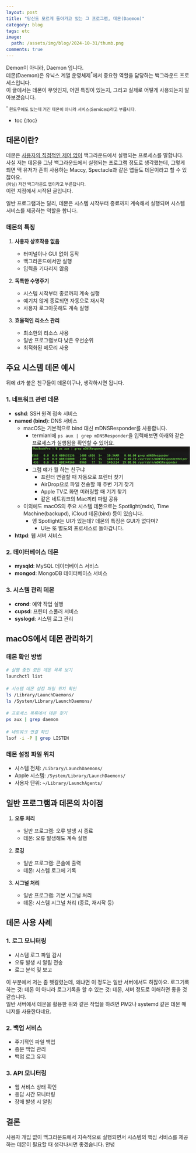 ```yaml
---
layout: post
title: "당신도 모르게 돌아가고 있는 그 프로그램, 데몬(Daemon)"
category: blog
tags: etc
image:
  path: /assets/img/blog/2024-10-31/thumb.png
comments: true
---
```


Demon이 아니라, Daemon 입니다.  
데몬(Daemon)은 유닉스 계열 운영체제<sup>*</sup>에서 중요한 역할을 담당하는 백그라운드 프로세스입니다.  
이 글에서는 데몬이 무엇인지, 어떤 특징이 있는지, 그리고 실제로 어떻게 사용되는지 알아보겠습니다.

<small><sup>*</sup> 윈도우에도 있는데 거긴 데몬이 아니라 서비스(Services)라고 부릅니다.</small>

* toc
{:toc}


## 데몬이란?

데몬은 <u>사용자의 직접적인 제어 없이</u> 백그라운드에서 실행되는 프로세스를 말합니다.  
사실 저는 데몬을 그냥 백그라운드에서 실행되는 프로그램 정도로 생각했는데, 그렇게 되면 맥 유저가 흔히 사용하는 Maccy, Spectacle과 같은 앱들도 데몬이라고 할 수 있잖아요.  
<small>(아님) 저건 백그라운드 앱이라고 부른답니다.</small>  
이런 지점에서 시작된 글입니다.

일반 프로그램과는 달리, 데몬은 시스템 시작부터 종료까지 계속해서 실행되며 시스템 서비스를 제공하는 역할을 합니다.

### 데몬의 특징

1. **사용자 상호작용 없음**
   - 터미널이나 GUI 없이 동작
   - 백그라운드에서만 실행
   - 입력을 기다리지 않음

2. **독특한 수명주기**
   - 시스템 시작부터 종료까지 계속 실행
   - 예기치 않게 종료되면 자동으로 재시작
   - 사용자 로그아웃해도 계속 실행

3. **효율적인 리소스 관리**
   - 최소한의 리소스 사용
   - 일반 프로그램보다 낮은 우선순위
   - 최적화된 메모리 사용

## 주요 시스템 데몬 예시
뒤에 d가 붙은 친구들이 데몬이구나, 생각하시면 됩니다.

### 1. 네트워크 관련 데몬
- **sshd**: SSH 원격 접속 서비스
- **named (bind)**: DNS 서비스
  - macOS는 기본적으로 bind 대신 mDNSResponder를 사용합니다.
    - termianl에 ```ps aux | grep mDNSResponder```을 입력해보면 아래와 같은 프로세스가 실행됨을 확인할 수 있어요.
![mDNSResponder processes](/assets/img/blog/2024-10-31/mDNSResponder.png)
    - 그럼 얘가 뭘 하는 친구냐
      - 프린터 연결할 때 자동으로 프린터 찾기
      - AirDrop으로 파일 전송할 때 주변 기기 찾기
      - Apple TV로 화면 미러링할 때 기기 찾기
      - 같은 네트워크의 Mac끼리 파일 공유
   - 이외에도 macOS의 주요 시스템 데몬으로는 Spotlight(mds), Time Machine(backupd), iCloud 데몬(bird) 등이 있습니다.
      - 엥 Spotlight는 UI가 있는데? 데몬의 특징은 GUI가 없다며?
         - UI는 또 별도의 프로세스로 돌아갑니다. 
- **httpd**: 웹 서버 서비스

### 2. 데이터베이스 데몬
- **mysqld**: MySQL 데이터베이스 서비스
- **mongod**: MongoDB 데이터베이스 서비스

### 3. 시스템 관리 데몬
- **crond**: 예약 작업 실행
- **cupsd**: 프린터 스풀러 서비스
- **syslogd**: 시스템 로그 관리

## macOS에서 데몬 관리하기

### 데몬 확인 방법

```bash
# 실행 중인 모든 데몬 목록 보기
launchctl list

# 시스템 데몬 설정 파일 위치 확인
ls /Library/LaunchDaemons/
ls /System/Library/LaunchDaemons/

# 프로세스 목록에서 데몬 찾기
ps aux | grep daemon

# 네트워크 연결 확인
lsof -i -P | grep LISTEN
```

### 데몬 설정 파일 위치
- 시스템 전체: `/Library/LaunchDaemons/`
- Apple 시스템: `/System/Library/LaunchDaemons/`
- 사용자 단위: `~/Library/LaunchAgents/`

## 일반 프로그램과 데몬의 차이점

1. **오류 처리**
   - 일반 프로그램: 오류 발생 시 종료
   - 데몬: 오류 발생해도 계속 실행

2. **로깅**
   - 일반 프로그램: 콘솔에 출력
   - 데몬: 시스템 로그에 기록

3. **시그널 처리**
   - 일반 프로그램: 기본 시그널 처리
   - 데몬: 시스템 시그널 처리 (종료, 재시작 등)

## 데몬 사용 사례

### 1. 로그 모니터링
- 시스템 로그 파일 감시
- 오류 발생 시 알림 전송
- 로그 분석 및 보고  

이 부분에서 저는 좀 헷갈렸는데, 왜냐면 이 정도는 일반 서버에서도 하잖아요. 로그기록 하는 것: 데몬 이 아니라 로그기록을 할 수 있는 것: 데몬, 서버 정도로 이해하면 좋을 것 같습니다.  
일반 서버에서 데몬을 활용한 위와 같은 작업을 하려면 PM2나 systemd 같은 데몬 매니저를 사용한다네요.

### 2. 백업 서비스
- 주기적인 파일 백업
- 증분 백업 관리
- 백업 로그 유지

### 3. API 모니터링
- 웹 서비스 상태 확인
- 응답 시간 모니터링
- 장애 발생 시 알림

## 결론

사용자 개입 없이 백그라운드에서 지속적으로 실행되면서 시스템의 핵심 서비스를 제공하는 데몬이 필요할 때 생각나시면 좋겠습니다. 안녕